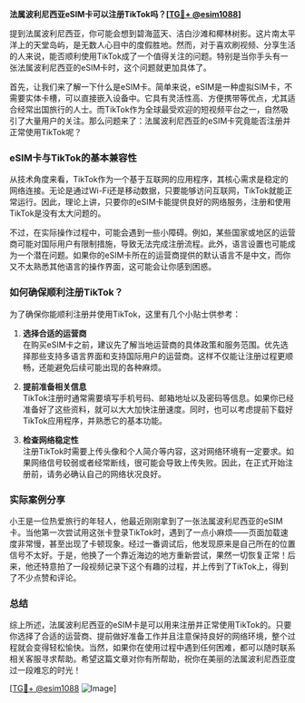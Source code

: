 **法属波利尼西亚eSIM卡可以注册TikTok吗？[[TG💪+ @esim1088](https://t.me/s/esim1088)]**

提到法属波利尼西亚，你可能会想到碧海蓝天、洁白沙滩和椰林树影。这片南太平洋上的天堂岛屿，是无数人心目中的度假胜地。然而，对于喜欢刷视频、分享生活的人来说，能否顺利使用TikTok成了一个值得关注的问题。特别是当你手头有一张法属波利尼西亚的eSIM卡时，这个问题就更加具体了。

首先，让我们来了解一下什么是eSIM卡。简单来说，eSIM是一种虚拟SIM卡，不需要实体卡槽，可以直接嵌入设备中。它具有灵活性高、方便携带等优点，尤其适合经常出国旅行的人士。而TikTok作为全球最受欢迎的短视频平台之一，自然吸引了大量用户的关注。那么问题来了：法属波利尼西亚的eSIM卡究竟能否注册并正常使用TikTok呢？

### eSIM卡与TikTok的基本兼容性

从技术角度来看，TikTok作为一个基于互联网的应用程序，其核心需求是稳定的网络连接。无论是通过Wi-Fi还是移动数据，只要能够访问互联网，TikTok就能正常运行。因此，理论上讲，只要你的eSIM卡能提供良好的网络服务，注册和使用TikTok是没有太大问题的。

不过，在实际操作过程中，可能会遇到一些小障碍。例如，某些国家或地区的运营商可能对国际用户有限制措施，导致无法完成注册流程。此外，语言设置也可能成为一个潜在问题。如果你的eSIM卡所在的运营商提供的默认语言不是中文，而你又不太熟悉其他语言的操作界面，这可能会让你感到困惑。

### 如何确保顺利注册TikTok？

为了确保你能顺利注册并使用TikTok，这里有几个小贴士供参考：

1. **选择合适的运营商**  
   在购买eSIM卡之前，建议先了解当地运营商的具体政策和服务范围。优先选择那些支持多语言界面和支持国际用户的运营商。这样不仅能让注册过程更顺畅，还能避免后续可能出现的各种麻烦。

2. **提前准备相关信息**  
   TikTok注册时通常需要填写手机号码、邮箱地址以及密码等信息。如果你已经准备好了这些资料，就可以大大加快注册速度。同时，也可以考虑提前下载好TikTok应用程序，并熟悉它的基本功能。

3. **检查网络稳定性**  
   注册TikTok时需要上传头像和个人简介等内容，这对网络环境有一定要求。如果网络信号较弱或者经常断线，很可能会导致上传失败。因此，在正式开始注册前，请务必确认自己的网络状况良好。

### 实际案例分享

小王是一位热爱旅行的年轻人，他最近刚刚拿到了一张法属波利尼西亚的eSIM卡。当他第一次尝试用这张卡登录TikTok时，遇到了一点小麻烦——页面加载速度非常慢，甚至出现了卡顿现象。经过一番调试后，他发现原来是自己所在的位置信号不太好。于是，他换了一个靠近海边的地方重新尝试，果然一切恢复正常！后来，他还特意拍了一段视频记录下这个有趣的过程，并上传到了TikTok上，得到了不少点赞和评论。

### 总结

综上所述，法属波利尼西亚的eSIM卡是可以用来注册并正常使用TikTok的。只要你选择了合适的运营商、提前做好准备工作并且注意保持良好的网络环境，整个过程就会变得轻松愉快。当然，如果你在使用过程中遇到任何困难，都可以随时联系相关客服寻求帮助。希望这篇文章对你有所帮助，祝你在美丽的法属波利尼西亚度过一段难忘的时光！

[[TG💪+ @esim1088](https://t.me/s/esim1088) ![Image](https://i.postimg.cc/4NQfJmqS/Snipaste-2025-05-13-00-14-12.png)]